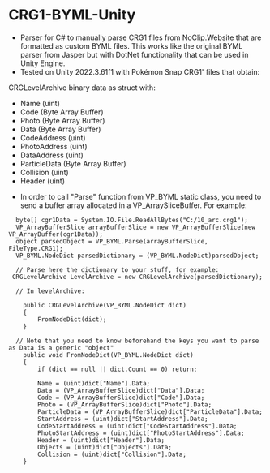 # CRG1-BYML-Unity

* Parser for C# to manually parse CRG1 files from NoClip.Website that are formatted as custom BYML files. This works like the original BYML parser from Jasper but with DotNet functionality that can be used in Unity Engine.
* Tested on Unity 2022.3.61f1 with Pokémon Snap CRG1' files that obtain:

CRGLevelArchive binary data as struct with:

- Name (uint)
- Code (Byte Array Buffer)
- Photo (Byte Array Buffer)
- Data (Byte Array Buffer)
- CodeAddress (uint)
- PhotoAddress (uint)
- DataAddress (uint)
- ParticleData (Byte Array Buffer)
- Collision (uint)
- Header (uint)

* In order to call "Parse" function from VP_BYML static class, you need to send a buffer array allocated in a VP_ArraySliceBuffer. For example:
```
  byte[] cgr1Data = System.IO.File.ReadAllBytes("C:/10_arc.crg1");
  VP_ArrayBufferSlice arrayBufferSlice = new VP_ArrayBufferSlice(new VP_ArrayBuffer(cgr1Data));
  object parsedObject = VP_BYML.Parse(arrayBufferSlice, FileType.CRG1);
  VP_BYML.NodeDict parsedDictionary = (VP_BYML.NodeDict)parsedObject;

  // Parse here the dictionary to your stuff, for example:
 CRGLevelArchive LevelArchive = new CRGLevelArchive(parsedDictionary);

  // In levelArchive:

    public CRGLevelArchive(VP_BYML.NodeDict dict)
    {
        FromNodeDict(dict);
    }

  // Note that you need to know beforehand the keys you want to parse as Data is a generic "object"
    public void FromNodeDict(VP_BYML.NodeDict dict)
    {
        if (dict == null || dict.Count == 0) return;

        Name = (uint)dict["Name"].Data;
        Data = (VP_ArrayBufferSlice)dict["Data"].Data;
        Code = (VP_ArrayBufferSlice)dict["Code"].Data;
        Photo = (VP_ArrayBufferSlice)dict["Photo"].Data;
        ParticleData = (VP_ArrayBufferSlice)dict["ParticleData"].Data;
        StartAddress = (uint)dict["StartAddress"].Data;
        CodeStartAddress = (uint)dict["CodeStartAddress"].Data;
        PhotoStartAddress = (uint)dict["PhotoStartAddress"].Data;
        Header = (uint)dict["Header"].Data;
        Objects = (uint)dict["Objects"].Data;
        Collision = (uint)dict["Collision"].Data;
    }
```

